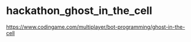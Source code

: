 # hackathon_ghost_in_the_cell
https://www.codingame.com/multiplayer/bot-programming/ghost-in-the-cell
